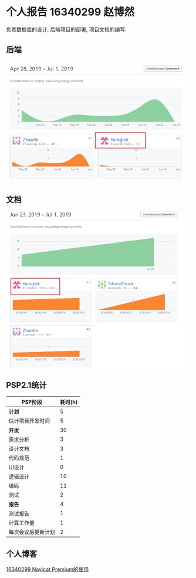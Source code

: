 # 个人报告 16340299 赵博然
负责数据库的设计, 后端项目的部署, 项目文档的编写.

## 后端

![](../image/X5-16340299.1.png)

## 文档

![](../image/X5-16340299.2.png)

## PSP2.1统计
| PSP阶段 | 耗时(h) |
|-|-|
| **计划** | 5 |
| 估计项目开发时间 | 5 |
| **开发** | 30 |
| 需求分析 | 3 |
| 设计文档 | 3 |
| 代码规范 | 1 |
| UI设计 | 0 |
| 逻辑设计 | 10 |
| 编码 | 11 |
| 测试 | 2 |
| **报告** | 4 |
| 测试报告 | 1 |
| 计算工作量 | 1 |
| 每次会议后更新计划 | 2 |

## 个人博客
[16340299 Navicat Premium的使用](X4-16340299.1.md)